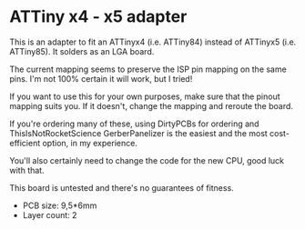 # ATTiny x4 - x5 adapter

This is an adapter to fit an ATTinyx4 (i.e. ATTiny84) instead of ATTinyx5 (i.e. ATTiny85).
It solders as an LGA board.

The current mapping seems to preserve the ISP pin mapping on the same pins.
I'm not 100% certain it will work, but I tried!

If you want to use this for your own purposes, make sure that the pinout mapping suits you.
If it doesn't, change the mapping and reroute the board.

If you're ordering many of these, using DirtyPCBs for ordering and ThisIsNotRocketScience
GerberPanelizer is the easiest and the most cost-efficient option, in my experience.

You'll also certainly need to change the code for the new CPU, good luck with that.

This board is untested and there's no guarantees of fitness.

- PCB size: 9,5*6mm
- Layer count: 2
